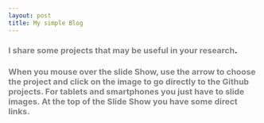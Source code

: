```yaml
---
layout: post
title: My simple Blog
---
```


### <span style="color:Grey">I share some projects that may be useful in your research</span>.

### <span style="color:Grey">When you mouse over the slide Show, use the arrow to choose the project and click on the image to go directly to the Github projects. For tablets and smartphones you just have to slide images. At the top of the Slide Show you have some direct links.</span>





